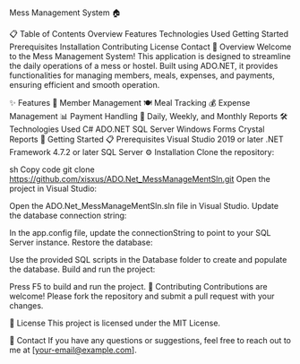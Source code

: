 Mess Management System 🏠

📋 Table of Contents
Overview
Features
Technologies Used
Getting Started
Prerequisites
Installation
Contributing
License
Contact
📖 Overview
Welcome to the Mess Management System! This application is designed to streamline the daily operations of a mess or hostel. Built using ADO.NET, it provides functionalities for managing members, meals, expenses, and payments, ensuring efficient and smooth operation.

✨ Features
👥 Member Management
🍽️ Meal Tracking
💰 Expense Management
📊 Payment Handling
📅 Daily, Weekly, and Monthly Reports
🛠️ Technologies Used
C#
ADO.NET
SQL Server
Windows Forms
Crystal Reports
🚀 Getting Started
📋 Prerequisites
Visual Studio 2019 or later
.NET Framework 4.7.2 or later
SQL Server
⚙️ Installation
Clone the repository:

sh
Copy code
git clone https://github.com/xisxus/ADO.Net_MessManageMentSln.git
Open the project in Visual Studio:

Open the ADO.Net_MessManageMentSln.sln file in Visual Studio.
Update the database connection string:

In the app.config file, update the connectionString to point to your SQL Server instance.
Restore the database:

Use the provided SQL scripts in the Database folder to create and populate the database.
Build and run the project:

Press F5 to build and run the project.
🤝 Contributing
Contributions are welcome! Please fork the repository and submit a pull request with your changes.

📄 License
This project is licensed under the MIT License.

📧 Contact
If you have any questions or suggestions, feel free to reach out to me at [your-email@example.com].
